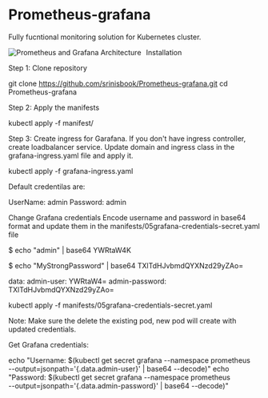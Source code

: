 # Prometheus-grafana

Fully fucntional monitoring solution for Kubernetes cluster.

<img src="https://raw.githubusercontent.com/srinisbook/images/master/Prometheus-grafana.png"
     alt="Prometheus and Grafana Architecture"
     style="float: left; margin-right: 10px;" />

Installation

Step 1: Clone repository

git clone https://github.com/srinisbook/Prometheus-grafana.git
cd Prometheus-grafana

Step 2: Apply the manifests

kubectl apply -f manifest/

Step 3: Create ingress for Garafana. If you don't have ingress controller, create loadbalancer service.
Update domain and ingress class in the grafana-ingress.yaml file and apply it.

kubectl apply -f grafana-ingress.yaml

Default credentilas are:

UserName: admin
Password: admin

Change Grafana credentials
Encode username and password in base64 format and update them in the manifests/05grafana-credentials-secret.yaml file

$ echo "admin" | base64
YWRtaW4K

$ echo "MyStrongPassword" | base64
TXlTdHJvbmdQYXNzd29yZAo=

data:
  admin-user: YWRtaW4=
  admin-password: TXlTdHJvbmdQYXNzd29yZAo=
  
kubectl apply -f manifests/05grafana-credentials-secret.yaml

Note: Make sure the delete the existing pod, new pod will create with updated credentials.

Get Grafana credentials:

echo "Username: $(kubectl get secret grafana --namespace prometheus \
                 --output=jsonpath='{.data.admin-user}' | base64 --decode)"
echo "Password: $(kubectl get secret grafana --namespace prometheus \
                 --output=jsonpath='{.data.admin-password}' | base64 --decode)"                 
